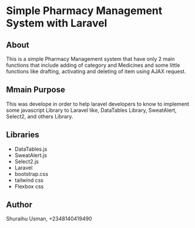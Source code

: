 # Simple Pharmacy Management System with Laravel

## About 
This is a simple Pharmacy Management system that have only 2 main functions that include adding of category and Medicines and some little functions like drafting, activating and deleting of item using AJAX request.
## Mmain Purpose
This was develope in order to help laravel developers to know to implement some javascript Library to Laravel like, DataTables Library, SweatAlert, Select2, and others Library.

## Libraries
* DataTables.js
* SweatAlert.js
* Select2.js
* Laravel
* bootstrap.css
* tailwind css
* Flexbox css

## Author
Shuraihu Usman, +2348140419490
